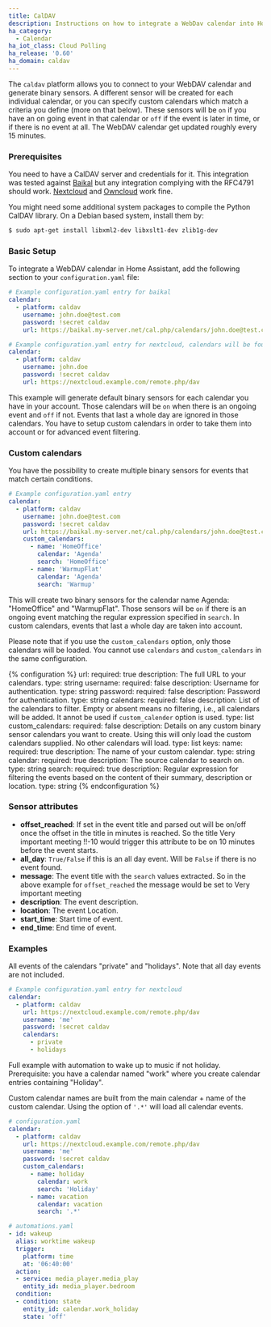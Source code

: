 ```yaml
---
title: CalDAV
description: Instructions on how to integrate a WebDav calendar into Home Assistant.
ha_category:
  - Calendar
ha_iot_class: Cloud Polling
ha_release: '0.60'
ha_domain: caldav
---
```


The `caldav` platform allows you to connect to your WebDAV calendar and generate binary sensors. A different sensor will be created for each individual calendar, or you can specify custom calendars which match a criteria you define (more on that below). These sensors will be `on` if you have an on going event in that calendar or `off` if the event is later in time, or if there is no event at all. The WebDAV calendar get updated roughly every 15 minutes.

### Prerequisites

You need to have a CalDAV server and credentials for it. This integration was tested against [Baikal](http://sabre.io/baikal/) but any integration complying with the RFC4791 should work. [Nextcloud](https://nextcloud.com/) and [Owncloud](https://owncloud.org/) work fine.

You might need some additional system packages to compile the Python CalDAV library. On a Debian based system, install them by:

```bash
$ sudo apt-get install libxml2-dev libxslt1-dev zlib1g-dev
```

### Basic Setup

To integrate a WebDAV calendar in Home Assistant, add the following section to your `configuration.yaml` file:

```yaml
# Example configuration.yaml entry for baikal
calendar:
  - platform: caldav
    username: john.doe@test.com
    password: !secret caldav
    url: https://baikal.my-server.net/cal.php/calendars/john.doe@test.com/default
```

```yaml
# Example configuration.yaml entry for nextcloud, calendars will be found automatically
calendar:
  - platform: caldav
    username: john.doe
    password: !secret caldav
    url: https://nextcloud.example.com/remote.php/dav
```

This example will generate default binary sensors for each calendar you have in your account. Those calendars will be `on` when there is an ongoing event and `off` if not. Events that last a whole day are ignored in those calendars. You have to setup custom calendars in order to take them into account or for advanced event filtering.

### Custom calendars

You have the possibility to create multiple binary sensors for events that match certain conditions.

```yaml
# Example configuration.yaml entry
calendar:
  - platform: caldav
    username: john.doe@test.com
    password: !secret caldav
    url: https://baikal.my-server.net/cal.php/calendars/john.doe@test.com/default
    custom_calendars:
      - name: 'HomeOffice'
        calendar: 'Agenda'
        search: 'HomeOffice'
      - name: 'WarmupFlat'
        calendar: 'Agenda'
        search: 'Warmup'
```

This will create two binary sensors for the calendar name Agenda: "HomeOffice" and "WarmupFlat". Those sensors will be `on` if there is an ongoing event matching the regular expression specified in `search`. In custom calendars, events that last a whole day are taken into account.

Please note that if you use the `custom_calendars` option, only those calendars will be loaded. You cannot use `calendars` and `custom_calendars` in the same configuration.

{% configuration %}
url:
  required: true
  description: The full URL to your calendars.
  type: string
username:
  required: false
  description: Username for authentication.
  type: string
password:
  required: false
  description: Password for authentication.
  type: string
calendars:
  required: false
  description: List of the calendars to filter. Empty or absent means no filtering, i.e., all calendars will be added. It annot be used if `custom_calender` option is used.
  type: list
custom_calendars:
  required: false
  description: Details on any custom binary sensor calendars you want to create. Using this will only load the custom calendars supplied. No other calendars will load.
  type: list
  keys:
    name:
      required: true
      description: The name of your custom calendar.
      type: string
    calendar:
      required: true
      description: The source calendar to search on.
      type: string
    search:
      required: true
      description: Regular expression for filtering the events based on the content of their summary, description or location.
      type: string
{% endconfiguration %}

### Sensor attributes

 - **offset_reached**: If set in the event title and parsed out will be on/off once the offset in the title in minutes is reached. So the title Very important meeting !!-10 would trigger this attribute to be on 10 minutes before the event starts.
 - **all_day**: `True/False` if this is an all day event. Will be `False` if there is no event found.
 - **message**: The event title with the `search` values extracted. So in the above example for `offset_reached` the message would be set to Very important meeting
 - **description**: The event description.
 - **location**: The event Location.
 - **start_time**: Start time of event.
 - **end_time**: End time of event.

### Examples

All events of the calendars "private" and "holidays". Note that all day events are not included.

```yaml
# Example configuration.yaml entry for nextcloud
calendar:
  - platform: caldav
    url: https://nextcloud.example.com/remote.php/dav
    username: 'me'
    password: !secret caldav
    calendars:
      - private
      - holidays
```

Full example with automation to wake up to music if not holiday. Prerequisite: you have a calendar named "work" where you create calendar entries containing "Holiday".

Custom calendar names are built from the main calendar + name of the custom calendar. Using the option of `'.*'` will load all calendar events.

```yaml
# configuration.yaml
calendar:
  - platform: caldav
    url: https://nextcloud.example.com/remote.php/dav
    username: 'me'
    password: !secret caldav
    custom_calendars:
      - name: holiday
        calendar: work
        search: 'Holiday'
      - name: vacation
        calendar: vacation
        search: '.*'

# automations.yaml
- id: wakeup
  alias: worktime wakeup
  trigger:
    platform: time
    at: '06:40:00'
  action:
  - service: media_player.media_play
    entity_id: media_player.bedroom
  condition:
  - condition: state
    entity_id: calendar.work_holiday
    state: 'off'
```
